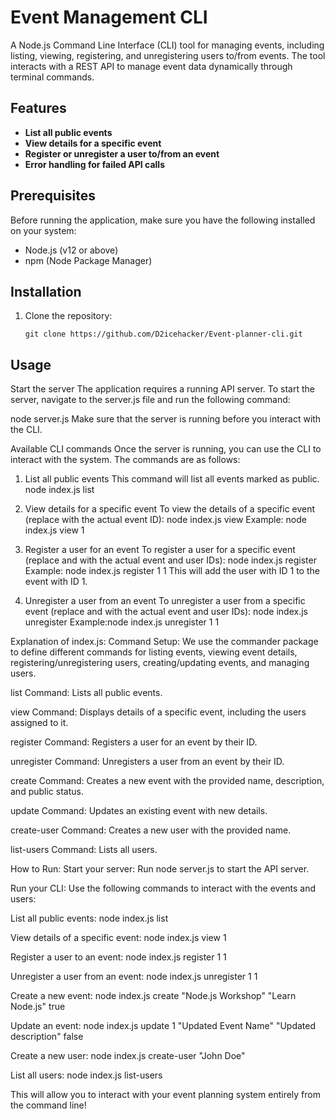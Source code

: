 # Event Management CLI

A Node.js Command Line Interface (CLI) tool for managing events, including listing, viewing, registering, and unregistering users to/from events. The tool interacts with a REST API to manage event data dynamically through terminal commands.

## Features

- **List all public events**
- **View details for a specific event**
- **Register or unregister a user to/from an event**
- **Error handling for failed API calls**

## Prerequisites

Before running the application, make sure you have the following installed on your system:

- Node.js (v12 or above)
- npm (Node Package Manager)

## Installation

1. Clone the repository:

   ```
   git clone https://github.com/D2icehacker/Event-planner-cli.git

## Usage

Start the server
The application requires a running API server. To start the server, navigate to the server.js file and run the following command:

node server.js
Make sure that the server is running before you interact with the CLI.

Available CLI commands
Once the server is running, you can use the CLI to interact with the system. The commands are as follows:

1. List all public events
This command will list all events marked as public.
node index.js list

2. View details for a specific event
To view the details of a specific event (replace <eventId> with the actual event ID):
node index.js view <eventId>
Example: node index.js view 1

3. Register a user for an event
To register a user for a specific event (replace <eventId> and <userId> with the actual event and user IDs):
node index.js register <eventId> <userId>
Example: node index.js register 1 1
This will add the user with ID 1 to the event with ID 1.

4. Unregister a user from an event
To unregister a user from a specific event (replace <eventId> and <userId> with the actual event and user IDs):
node index.js unregister <eventId> <userId>
Example:node index.js unregister 1 1

Explanation of index.js:
Command Setup: We use the commander package to define different commands for listing events, viewing event details, registering/unregistering users, creating/updating events, and managing users.

list Command: Lists all public events.

view <eventId> Command: Displays details of a specific event, including the users assigned to it.

register <eventId> <userId> Command: Registers a user for an event by their ID.

unregister <eventId> <userId> Command: Unregisters a user from an event by their ID.

create <name> <description> <public> Command: Creates a new event with the provided name, description, and public status.

update <eventId> <name> <description> <public> Command: Updates an existing event with new details.

create-user <name> Command: Creates a new user with the provided name.

list-users Command: Lists all users.

How to Run:
Start your server: Run node server.js to start the API server.

Run your CLI: Use the following commands to interact with the events and users:

List all public events: node index.js list

View details of a specific event: node index.js view 1

Register a user to an event: node index.js register 1 1

Unregister a user from an event: node index.js unregister 1 1

Create a new event: node index.js create "Node.js Workshop" "Learn Node.js" true

Update an event: node index.js update 1 "Updated Event Name" "Updated description" false

Create a new user: node index.js create-user "John Doe"

List all users: node index.js list-users

This will allow you to interact with your event planning system entirely from the command line!
